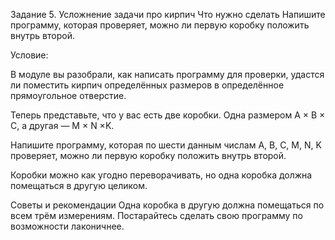 Задание 5. Усложнение задачи про кирпич
Что нужно сделать
Напишите программу, которая проверяет, можно ли первую коробку положить внутрь второй.

Условие:

В модуле вы разобрали, как написать программу для проверки, удастся ли поместить кирпич определённых размеров в определённое прямоугольное отверстие. 

Теперь представьте, что у вас есть две коробки. Одна размером A × B × C, а другая — M × N ×K. 

Напишите программу, которая по шести данным числам A, B, C, M, N, K проверяет, можно ли первую коробку положить внутрь второй. 

Коробки можно как угодно переворачивать, но одна коробка должна помещаться в другую целиком. 

Советы и рекомендации
Одна коробка в другую должна помещаться по всем трём измерениям.
Постарайтесь сделать свою программу по возможности лаконичнее.
